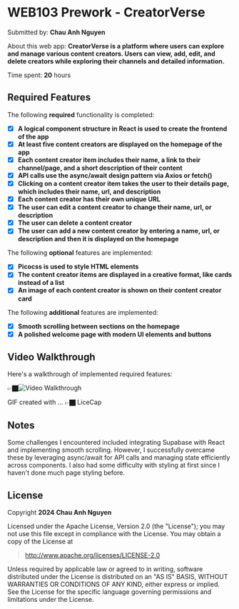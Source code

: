 # WEB103 Prework - **CreatorVerse**

Submitted by: **Chau Anh Nguyen**

About this web app: **CreatorVerse is a platform where users can explore and manage various content creators. Users can view, add, edit, and delete creators while exploring their channels and detailed information.**

Time spent: **20** hours

## Required Features

The following **required** functionality is completed:

- [x] **A logical component structure in React is used to create the frontend of the app**
- [x] **At least five content creators are displayed on the homepage of the app**
- [x] **Each content creator item includes their name, a link to their channel/page, and a short description of their content**
- [x] **API calls use the async/await design pattern via Axios or fetch()**
- [x] **Clicking on a content creator item takes the user to their details page, which includes their name, url, and description**
- [x] **Each content creator has their own unique URL**
- [x] **The user can edit a content creator to change their name, url, or description**
- [x] **The user can delete a content creator**
- [x] **The user can add a new content creator by entering a name, url, or description and then it is displayed on the homepage**

The following **optional** features are implemented:

- [x] **Picocss is used to style HTML elements**
- [x] **The content creator items are displayed in a creative format, like cards instead of a list**
- [x] **An image of each content creator is shown on their content creator card**

The following **additional** features are implemented:

- [x] **Smooth scrolling between sections on the homepage**
- [x] **A polished welcome page with modern UI elements and buttons**

## Video Walkthrough

Here's a walkthrough of implemented required features:

👉🏿<img src='https://i.imgur.com/4iUzghk.gif' title='Video Walkthrough' width='' alt='Video Walkthrough' />

GIF created with ...  👉🏿 LiceCap

## Notes

Some challenges I encountered included integrating Supabase with React and implementing smooth scrolling. However, I successfully overcame these by leveraging async/await for API calls and managing state efficiently across components. I also had some difficulty with styling at first since I haven't done much page styling before.

## License

Copyright **2024** **Chau Anh Nguyen**

Licensed under the Apache License, Version 2.0 (the "License"); you may not use this file except in compliance with the License. You may obtain a copy of the License at

> http://www.apache.org/licenses/LICENSE-2.0

Unless required by applicable law or agreed to in writing, software distributed under the License is distributed on an "AS IS" BASIS, WITHOUT WARRANTIES OR CONDITIONS OF ANY KIND, either express or implied. See the License for the specific language governing permissions and limitations under the License.
